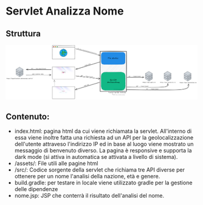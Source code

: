 # Servlet Analizza Nome

## Struttura
![Infrastruttura](assets/excalidraw/infrastruttura.png "Infrastruttura")

## Contenuto:
- index.html: pagina html da cui viene richiamata la servlet. All'interno di essa viene inoltre fatta una richiesta ad un API per la geolocalizzazione dell'utente attraveso l'indirizzo IP ed in base al luogo viene mostrato un messaggio di benvenuto diverso. La pagina è responsive e supporta la dark mode (si attiva in automatica se attivata a livello di sistema).
- /assets/: File utili alle pagine html
- /src/: Codice sorgente della servlet che richiama tre API diverse per ottenere per un nome l'analisi della nazione, età e genere.
- build.gradle: per testare in locale viene utilizzato gradle per la gestione delle dipendenze
- nome.jsp: JSP che conterrà il risultato dell'analisi del nome.
